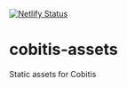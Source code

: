 [![Netlify Status](https://api.netlify.com/api/v1/badges/653f38f8-003e-4338-bd66-4da4f52da37f/deploy-status)](https://app.netlify.com/sites/cobitis-assets-c8b0ab92/deploys)

# cobitis-assets
Static assets for Cobitis

